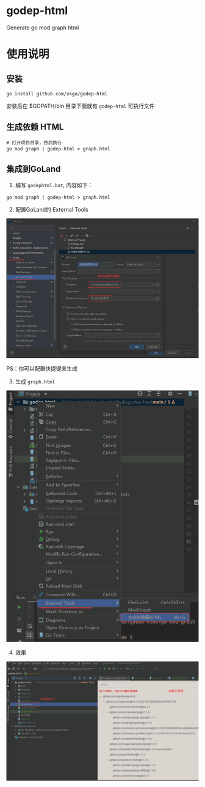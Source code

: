 # godep-html
Generate go mod graph html

# 使用说明
## 安装
```shell
go install github.com/xkgo/godep-html
```

安装后在 $GOPATH/bin 目录下面就有 <code>godep-html</code> 可执行文件

## 生成依赖 HTML
```shell
# 打开项目目录，然后执行
go mod graph | godep-html > graph.html
```

## 集成到GoLand
1. 编写 <code>godephtml.bat</code>, 内容如下：
```shell
go mod graph | godep-html > graph.html
```

2. 配置GoLand的 External Tools

![config_godephtml_ext_tool.png](docs/config_godephtml_ext_tool.png)

PS：你可以配置快捷键来生成

3. 生成 <code>graph.html</code>

![gen_godephtml.png](docs/gen_godephtml.png)

4. 效果

![godep_html_view.png](docs/godep_html_view.png)